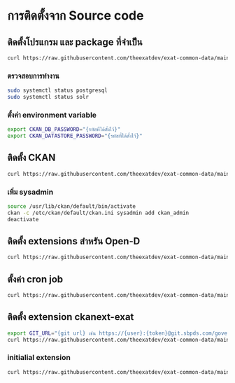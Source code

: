 # การติดตั้งจาก Source code

## ติดตั้งโปรแกรม และ package ที่จำเป็น
```sh
curl https://raw.githubusercontent.com/theexatdev/exat-common-data/main/training/source/prepare-server.sh | bash
```

### ตรวจสอบการทำงาน
```sh
sudo systemctl status postgresql
sudo systemctl status solr
```

### ตั้งค่า environment variable
```sh
export CKAN_DB_PASSWORD="{รหัสที่ได้ตั้งไว้}"
export CKAN_DATASTORE_PASSWORD="{รหัสที่ได้ตั้งไว้}"
```

## ติดตั้ง CKAN
```sh
curl https://raw.githubusercontent.com/theexatdev/exat-common-data/main/training/source/install-ckan.sh | bash
```

### เพิ่ม sysadmin
```sh
source /usr/lib/ckan/default/bin/activate
ckan -c /etc/ckan/default/ckan.ini sysadmin add ckan_admin
deactivate
```

## ติดตั้ง extensions สำหรัน Open-D
```sh
curl https://raw.githubusercontent.com/theexatdev/exat-common-data/main/training/source/install-opend.sh | bash
```

## ตั้งค่า cron job
```sh
curl https://raw.githubusercontent.com/theexatdev/exat-common-data/main/training/source/cron-jobs.sh | bash
```


## ติดตั้ง extension ckanext-exat
```sh
export GIT_URL="{git url} เช่น https://{user}:{token}@git.sbpds.com/government/exat/common/ckanext.git"
curl https://raw.githubusercontent.com/theexatdev/exat-common-data/main/training/source/install-exat.sh | bash
```

### initialial extension
```sh
curl https://raw.githubusercontent.com/theexatdev/exat-common-data/main/training/source/init-extensions.sh | bash
```
